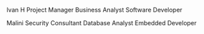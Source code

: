 Ivan H
Project Manager
Business Analyst
Software Developer 

Malini
Security Consultant
Database Analyst
Embedded Developer
